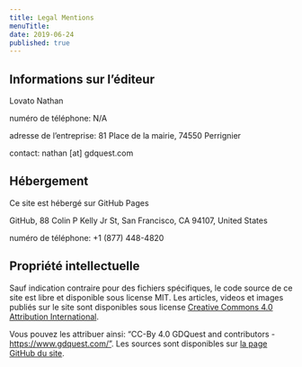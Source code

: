 ```yaml
---
title: Legal Mentions
menuTitle:
date: 2019-06-24
published: true
---
```


## Informations sur l’éditeur

Lovato Nathan

numéro de téléphone: N/A

adresse de l’entreprise: 81 Place de la mairie, 74550 Perrignier

contact: nathan [at] gdquest.com

## Hébergement

Ce site est hébergé sur GitHub Pages

GitHub, 88 Colin P Kelly Jr St, San Francisco, CA 94107, United States

numéro de téléphone: +1 (877) 448-4820

## Propriété intellectuelle

Sauf indication contraire pour des fichiers spécifiques, le code source de ce site est libre et disponible sous license MIT. Les articles, videos et images publiés sur le site sont disponibles sous license [Creative Commons 4.0 Attribution International](https://creativecommons.org/licenses/by/4.0/).

Vous pouvez les attribuer ainsi: “CC-By 4.0 GDQuest and contributors - https://www.gdquest.com/”. Les sources sont disponibles sur [la page GitHub du site](https://github.com/GDQuest/GDQuest-website).